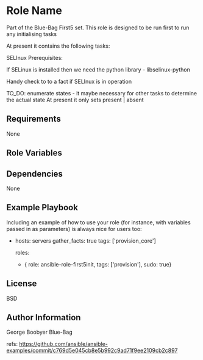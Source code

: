 Role Name
=========

Part of the Blue-Bag First5 set.
This role is designed to be run first to run any initialising tasks


At present it contains the following tasks:

SELInux  Prerequisites:

If SELinux is installed then we need the python library - libselinux-python

Handy check to to a fact if SELInux is in operation

TO_DO: enumerate states - it maybe necessary for other tasks to determine the actual state
At present it only sets present | absent


Requirements
------------

None

Role Variables
--------------



Dependencies
------------

None

Example Playbook
----------------

Including an example of how to use your role (for instance, with variables passed in as parameters) is always nice for users too:

- hosts: servers
  gather_facts: true
  tags: ['provision_core']

  roles:
    - { role: ansible-role-first5init, tags: ['provision'], sudo: true}

License
-------

BSD

Author Information
------------------

George Boobyer Blue-Bag

refs:
https://github.com/ansible/ansible-examples/commit/c769d5e045cb8e5b992c9ad71f9ee2109cb2c897
